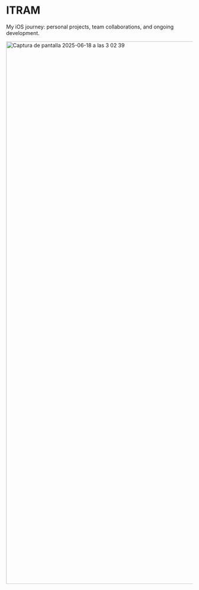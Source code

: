# ITRAM

My iOS journey: personal projects, team collaborations, and ongoing development.


<img width="1464" alt="Captura de pantalla 2025-06-18 a las 3 02 39" src="https://github.com/user-attachments/assets/97dfae74-367a-462c-a860-ce4c425b646c" />
